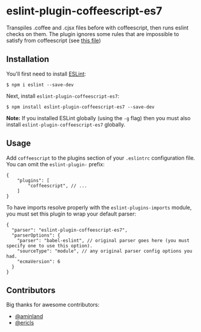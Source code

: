 # eslint-plugin-coffeescript-es7

Transpiles .coffee and .cjsx files before with coffeescript, then runs eslint checks on them.
The plugin ignores some rules that are impossible to satisfy from coffeescript (see [this file](lib/index.js#L22))

## Installation

You'll first need to install [ESLint](http://eslint.org):

```
$ npm i eslint --save-dev
```

Next, install `eslint-plugin-coffeescript-es7`:

```
$ npm install eslint-plugin-coffeescript-es7 --save-dev
```

**Note:** If you installed ESLint globally (using the `-g` flag) then you must also install `eslint-plugin-coffeescript-es7` globally.

## Usage

Add `coffeescript` to the plugins section of your `.eslintrc` configuration file. You can omit the `eslint-plugin-` prefix:

```json5
{
    "plugins": [
        "coffeescript", // ...
    ]
}
```

To have imports resolve properly with the `eslint-plugins-imports` module, you must set this plugin to wrap your default parser:
```json5
{
  "parser": "eslint-plugin-coffeescript-es7",
  "parserOptions": { 
    "parser": "babel-eslint", // original parser goes here (you must specify one to use this option).
    "sourceType": "module", // any original parser config options you had.
    "ecmaVersion": 6
  }
}
```

## Contributors

Big thanks for awesome contributors:
- [@aminland](https://github.com/aminland)
- [@ericls](https://github.com/ericls)
